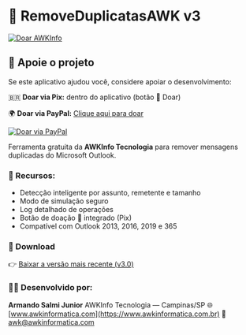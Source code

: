 # 📨 RemoveDuplicatasAWK v3
[![Doar AWKInfo](https://img.shields.io/badge/💙_Doar-via_Pix-blue)](https://awkinformatica.com/DoarAWK.jpg)
## 💙 Apoie o projeto

Se este aplicativo ajudou você, considere apoiar o desenvolvimento:

🇧🇷 **Doar via Pix:** dentro do aplicativo (botão 💙 Doar)  

🌍 **Doar via PayPal:** [Clique aqui para doar](https://www.paypal.com/donate/?hosted_button_id=JTNWE9KR7U4VJ&source=qr)

[![Doar via PayPal](https://img.shields.io/badge/Doar-PayPal-blue?logo=paypal)](https://www.paypal.com/donate/?hosted_button_id=JTNWE9KR7U4VJ&source=qr)


Ferramenta gratuita da **AWKInfo Tecnologia** para remover mensagens duplicadas do Microsoft Outlook.

### 🔧 Recursos:
- Detecção inteligente por assunto, remetente e tamanho
- Modo de simulação seguro
- Log detalhado de operações
- Botão de doação 💙 integrado (Pix)
- Compatível com Outlook 2013, 2016, 2019 e 365

### 💾 Download
👉 [Baixar a versão mais recente (v3.0)](https://github.com/ArmandoSJr66/RemoveDuplicatasOutlookAWK/releases/download/v3.0/AWKInfo_RemoveDuplicatas_v3.zip)

### 🧑‍💻 Desenvolvido por:
**Armando Salmi Junior**
AWKInfo Tecnologia — Campinas/SP
🌐 [www.awkinformatica.com](https://www.awkinformatica.com.br)
📧 awk@awkinformatica.com
